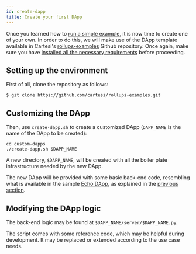 ```yaml
---
id: create-dapp
title: Create your first DApp
---
```


Once you learned how to [run a simple example](../build-dapps/run-dapp), it is now time to create one of your own. In order to do this, we will make use of the DApp template available in Cartesi's [rollups-examples](https://github.com/cartesi/rollups-examples) Github repository. Once again, make sure you have [installed all the necessary requirements](../build-dapps/requirements) before proceeding.

## Setting up the environment

First of all, clone the repository as follows:

```shell
$ git clone https://github.com/cartesi/rollups-examples.git
```

## Customizing the DApp

Then, use `create-dapp.sh` to create a customized DApp (`DAPP_NAME` is the name of the DApp to be created):

```shell
cd custom-dapps
./create-dapp.sh $DAPP_NAME
```

A new directory, `$DAPP_NAME`, will be created with all the boiler plate infrastructure needed by the new DApp.

The new DApp will be provided with some basic back-end code, resembling what is available in the sample [Echo DApp](https://github.com/cartesi/rollups-examples/tree/main/echo), as explained in the [previous section](../build-dapps/run-dapp).

## Modifying the DApp logic

The back-end logic may be found at `$DAPP_NAME/server/$DAPP_NAME.py`.

The script comes with some reference code, which may be helpful during development.
It may be replaced or extended according to the use case needs.
